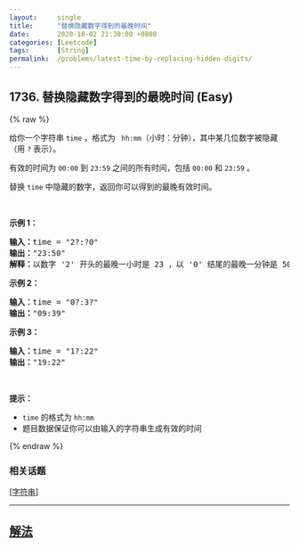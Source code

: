 ```yaml
---
layout:     single
title:      "替换隐藏数字得到的最晚时间"
date:       2020-10-02 21:30:00 +0800
categories: [Leetcode]
tags:       [String]
permalink:  /problems/latest-time-by-replacing-hidden-digits/
---
```


## 1736. 替换隐藏数字得到的最晚时间 (Easy)

{% raw %}

<p>给你一个字符串 <code>time</code> ，格式为 <code> hh:mm</code>（小时：分钟），其中某几位数字被隐藏（用 <code>?</code> 表示）。</p>

<p>有效的时间为 <code>00:00</code> 到 <code>23:59</code> 之间的所有时间，包括 <code>00:00</code> 和 <code>23:59</code> 。</p>

<p>替换 <code>time</code> 中隐藏的数字，返回你可以得到的最晚有效时间。</p>

<p> </p>

<p><strong>示例 1：</strong></p>

<pre>
<strong>输入：</strong>time = "2?:?0"
<strong>输出：</strong>"23:50"
<strong>解释：</strong>以数字 '2' 开头的最晚一小时是 23 ，以 '0' 结尾的最晚一分钟是 50 。
</pre>

<p><strong>示例 2：</strong></p>

<pre>
<strong>输入：</strong>time = "0?:3?"
<strong>输出：</strong>"09:39"
</pre>

<p><strong>示例 3：</strong></p>

<pre>
<strong>输入：</strong>time = "1?:22"
<strong>输出：</strong>"19:22"
</pre>

<p> </p>

<p><strong>提示：</strong></p>

<ul>
	<li><code>time</code> 的格式为 <code>hh:mm</code></li>
	<li>题目数据保证你可以由输入的字符串生成有效的时间</li>
</ul>

{% endraw %}

### 相关话题
  [[字符串](https://github.com/openset/leetcode/tree/master/tag/string/README.md)]

---

## [解法](https://github.com/openset/leetcode/tree/master/problems/latest-time-by-replacing-hidden-digits)
